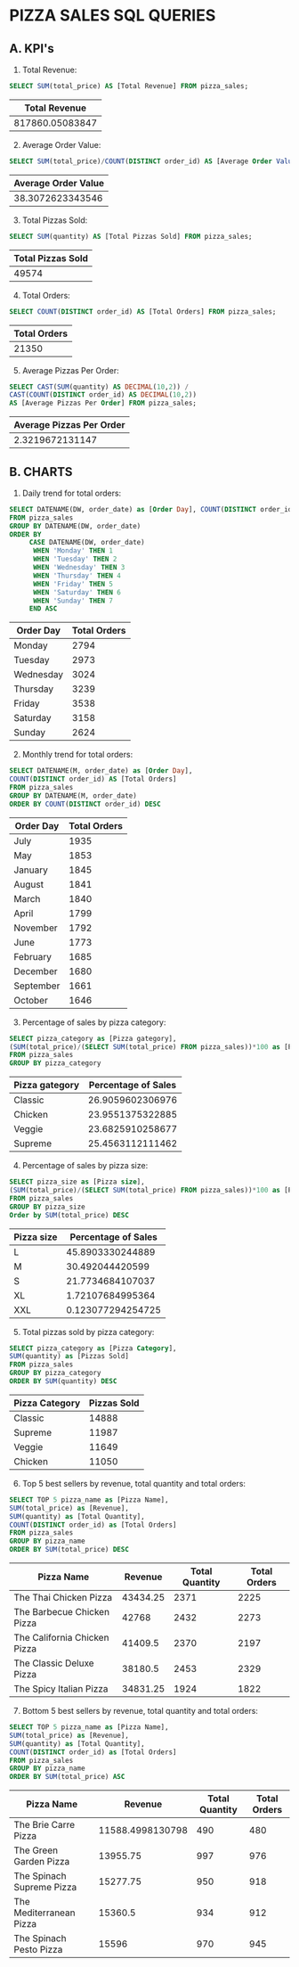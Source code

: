 # PIZZA SALES SQL QUERIES

## A. KPI's

1. Total Revenue:
```SQL
SELECT SUM(total_price) AS [Total Revenue] FROM pizza_sales;
```
| Total Revenue   |
|-----------------|
| 817860.05083847 |

2. Average Order Value:
```SQL  
SELECT SUM(total_price)/COUNT(DISTINCT order_id) AS [Average Order Value] FROM pizza_sales;
```
| Average Order Value |
|---------------------|
| 38.3072623343546    |
 
3. Total Pizzas Sold:
```SQL
SELECT SUM(quantity) AS [Total Pizzas Sold] FROM pizza_sales;
```
| Total Pizzas Sold |
|-------------------|
| 49574             |
   
4. Total Orders:
```SQL
SELECT COUNT(DISTINCT order_id) AS [Total Orders] FROM pizza_sales;
```
| Total Orders |
|--------------|
| 21350        |
   
5. Average Pizzas Per Order:
```SQL
SELECT CAST(SUM(quantity) AS DECIMAL(10,2)) /
CAST(COUNT(DISTINCT order_id) AS DECIMAL(10,2)) 
AS [Average Pizzas Per Order] FROM pizza_sales;
```
| Average Pizzas Per Order |
|--------------------------|
| 2.3219672131147          |

## B. CHARTS

1. Daily trend for total orders:
```SQL
SELECT DATENAME(DW, order_date) as [Order Day], COUNT(DISTINCT order_id) AS [Total Orders] 
FROM pizza_sales
GROUP BY DATENAME(DW, order_date)
ORDER BY 
     CASE DATENAME(DW, order_date)
      WHEN 'Monday' THEN 1
      WHEN 'Tuesday' THEN 2
      WHEN 'Wednesday' THEN 3
      WHEN 'Thursday' THEN 4
      WHEN 'Friday' THEN 5
      WHEN 'Saturday' THEN 6
      WHEN 'Sunday' THEN 7
     END ASC
```
| Order Day | Total Orders |
|-----------|--------------|
| Monday    | 2794         |
| Tuesday   | 2973         |
| Wednesday | 3024         |
| Thursday  | 3239         |
| Friday    | 3538         |
| Saturday  | 3158         |
| Sunday    | 2624         |

2. Monthly trend for total orders:
```SQL
SELECT DATENAME(M, order_date) as [Order Day], 
COUNT(DISTINCT order_id) AS [Total Orders] 
FROM pizza_sales
GROUP BY DATENAME(M, order_date)
ORDER BY COUNT(DISTINCT order_id) DESC
```
| Order Day | Total Orders |
|-----------|--------------|
| July      | 1935         |
| May       | 1853         |
| January   | 1845         |
| August    | 1841         |
| March     | 1840         |
| April     | 1799         |
| November  | 1792         |
| June      | 1773         |
| February  | 1685         |
| December  | 1680         |
| September | 1661         |
| October   | 1646         |

3. Percentage of sales by pizza category:
```SQL
SELECT pizza_category as [Pizza gategory],  
(SUM(total_price)/(SELECT SUM(total_price) FROM pizza_sales))*100 as [Percentage of Sales]
FROM pizza_sales
GROUP BY pizza_category
```
| Pizza gategory | Percentage of Sales |
|----------------|---------------------|
| Classic        | 26.9059602306976    |
| Chicken        | 23.9551375322885    |
| Veggie         | 23.6825910258677    |
| Supreme        | 25.4563112111462    |

4. Percentage of sales by pizza size:
```SQL
SELECT pizza_size as [Pizza size],  
(SUM(total_price)/(SELECT SUM(total_price) FROM pizza_sales))*100 as [Percentage of Sales]
FROM pizza_sales
GROUP BY pizza_size
Order by SUM(total_price) DESC
```
| Pizza size | Percentage of Sales |
|------------|---------------------|
| L          | 45.8903330244889    |
| M          | 30.492044420599     |
| S          | 21.7734684107037    |
| XL         | 1.72107684995364    |
| XXL        | 0.123077294254725   |

5. Total pizzas sold by pizza category:
```SQL
SELECT pizza_category as [Pizza Category],  
SUM(quantity) as [Pizzas Sold]
FROM pizza_sales
GROUP BY pizza_category
ORDER BY SUM(quantity) DESC
```
| Pizza Category | Pizzas Sold       |
|----------------|-------------------|
| Classic        | 14888             |
| Supreme        | 11987             |
| Veggie         | 11649             |
| Chicken        | 11050             |

6. Top 5 best sellers by revenue, total quantity and total orders:
```SQL
SELECT TOP 5 pizza_name as [Pizza Name],
SUM(total_price) as [Revenue],
SUM(quantity) as [Total Quantity],
COUNT(DISTINCT order_id) as [Total Orders]
FROM pizza_sales
GROUP BY pizza_name
ORDER BY SUM(total_price) DESC
```
| Pizza Name                   | Revenue  | Total Quantity | Total Orders |
|------------------------------|----------|----------------|--------------|
| The Thai Chicken Pizza       | 43434.25 | 2371           | 2225         |
| The Barbecue Chicken Pizza   | 42768    | 2432           | 2273         |
| The California Chicken Pizza | 41409.5  | 2370           | 2197         |
| The Classic Deluxe Pizza     | 38180.5  | 2453           | 2329         |
| The Spicy Italian Pizza      | 34831.25 | 1924           | 1822         |

7. Bottom 5 best sellers by revenue, total quantity and total orders:
```SQL
SELECT TOP 5 pizza_name as [Pizza Name],
SUM(total_price) as [Revenue],
SUM(quantity) as [Total Quantity],
COUNT(DISTINCT order_id) as [Total Orders]
FROM pizza_sales
GROUP BY pizza_name
ORDER BY SUM(total_price) ASC
```
| Pizza Name                | Revenue          | Total Quantity | Total Orders |
|---------------------------|------------------|----------------|--------------|
| The Brie Carre Pizza      | 11588.4998130798 | 490            | 480          |
| The Green Garden Pizza    | 13955.75         | 997            | 976          |
| The Spinach Supreme Pizza | 15277.75         | 950            | 918          |
| The Mediterranean Pizza   | 15360.5          | 934            | 912          |
| The Spinach Pesto Pizza   | 15596            | 970            | 945          |
